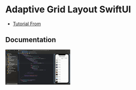 # Adaptive Grid Layout SwiftUI

- [Tutorial From ](https://www.youtube.com/watch?v=E7mdb9QqKsY)

## Documentation
<img src="/Preview/preview.gif" width="40%">
